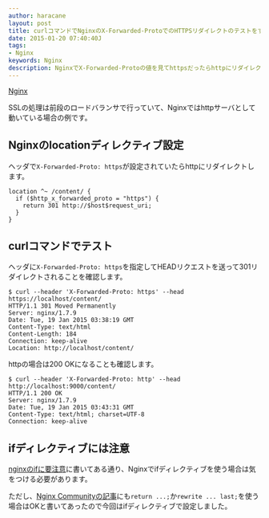 ```yaml
---
author: haracane
layout: post
title: curlコマンドでNginxのX-Forwarded-ProtoでのHTTPSリダイレクトのテストをする
date: 2015-01-20 07:40:40J
tags:
- Nginx
keywords: Nginx
description: NginxでX-Forwarded-Protoの値を見てhttpsだったらhttpにリダイレクトする設定をしてcurlコマンドでテストしてみました。
---
```

[Nginx](/tags/nginx/)

SSLの処理は前段のロードバランサで行っていて、Nginxではhttpサーバとして動いている場合の例です。

## Nginxのlocationディレクティブ設定

ヘッダで`X-Forwarded-Proto: https`が設定されていたらhttpにリダイレクトします。

    location ^~ /content/ {
      if ($http_x_forwarded_proto = "https") {
        return 301 http://$host$request_uri;
      }
    }

## curlコマンドでテスト

ヘッダに`X-Forwarded-Proto: https`を指定してHEADリクエストを送って301リダイレクトされることを確認します。

    $ curl --header 'X-Forwarded-Proto: https' --head https://localhost/content/
    HTTP/1.1 301 Moved Permanently
    Server: nginx/1.7.9
    Date: Tue, 19 Jan 2015 03:38:19 GMT
    Content-Type: text/html
    Content-Length: 184
    Connection: keep-alive
    Location: http://localhost/content/

httpの場合は200 OKになることも確認します。

    $ curl --header 'X-Forwarded-Proto: http' --head http://localhost:9000/content/
    HTTP/1.1 200 OK
    Server: nginx/1.7.9
    Date: Tue, 19 Jan 2015 03:43:31 GMT
    Content-Type: text/html; charset=UTF-8
    Connection: keep-alive

## ifディレクティブには注意

[nginxのifに要注意](http://www.techscore.com/blog/2012/10/31/nginx%E3%81%AEif%E3%81%AB%E8%A6%81%E6%B3%A8%E6%84%8F/)に書いてある通り、Nginxでifディレクティブを使う場合は気をつける必要があります。

ただし、[Nginx Communityの記事](http://wiki.nginx.org/IfIsEvil)にも`return ...;`か`rewrite ... last;`を使う場合はOKと書いてあったので今回はifディレクティブで設定しました。
